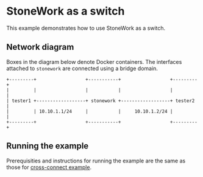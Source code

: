 StoneWork as a switch
=====================

This example demonstrates how to use StoneWork as a switch.

Network diagram
---------------

Boxes in the diagram below denote Docker containers.
The interfaces attached to `stonework` are connected using a bridge domain.
```
+---------+                  +-----------+                  +---------+
|         |                  |           |                  |         |
| tester1 +------------------+ stonework +------------------+ tester2 |
|         | 10.10.1.1/24     |           |     10.10.1.2/24 |         |
+---------+                  +-----------+                  +---------+
```

Running the example
-------------------

Prerequisities and instructions for running the example are the same as those for [cross-connect example][cross-connect example].

[cross-connect example]: ../010-xconnect/EXAMPLE.md
